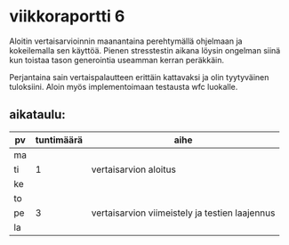 # viikkoraportti 6

Aloitin vertaisarvioinnin maanantaina perehtymällä ohjelmaan ja kokeilemalla sen käyttöä.
Pienen stresstestin aikana löysin ongelman siinä kun toistaa tason generointia useamman kerran peräkkäin.

Perjantaina sain vertaispalautteen erittäin kattavaksi ja olin tyytyväinen tuloksiini. Aloin myös implementoimaan testausta wfc luokalle.

## aikataulu:
| pv  | tuntimäärä | aihe                                           |
| --- | ---------- | ---------------------------------------------- |
| ma  |            |                                                |
| ti  | 1          | vertaisarvion aloitus                          |
| ke  |            |                                                |
| to  |            |                                                |
| pe  | 3          | vertaisarvion viimeistely ja testien laajennus |
| la  |            |                                                |